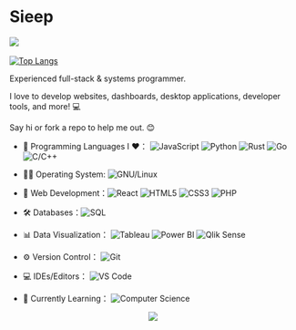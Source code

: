 # Sieep

![](https://komarev.com/ghpvc/?username=alteryx-motives&color=grey&style=for-the-badge)

[![Top Langs](https://github-readme-stats.vercel.app/api/top-langs/?username=sieep-coding&layout=compact&theme=blue_navy)](https://github.com/anuraghazra/github-readme-stats)

Experienced full-stack & systems programmer.

I love to develop websites, dashboards, desktop applications, developer tools, and more! 💻

Say hi or fork a repo to help me out. 😊

- 🔭 Programming Languages I ♥️： ![JavaScript](https://img.shields.io/badge/-JavaScript-black?style=flat-circle&logo=javascript) ![Python](https://img.shields.io/badge/-Python-blue?style=flat-circle&logo=Python) ![Rust](https://img.shields.io/badge/-Rust-red?style=flat-circle&logo=rust) ![Go](https://img.shields.io/badge/-Go-blue?style=flat-circle&logo=go) ![C/C++](https://img.shields.io/badge/-C/C++-darkblue?style=flat-circle&logo=c%2B%2B)

- 🕵🏻 Operating System: ![GNU/Linux](https://img.shields.io/badge/Linux-FCC624?style=flat&logo=linux&logoColor=black)
  
- 👯 Web Development：![React](https://img.shields.io/badge/-React-blue?style=flat-circle&logo=react) ![HTML5](https://img.shields.io/badge/-HTML5-orange?style=flat-circle&logo=html5) ![CSS3](https://img.shields.io/badge/-CSS3-blue?style=flat-circle&logo=css3) ![PHP](https://img.shields.io/badge/-PHP-purple?style=flat-circle&logo=php)
  
- 🛠️ Databases：![SQL](https://img.shields.io/badge/-SQL-blue?style=flat-circle&logo=sql)
  
- 📊 Data Visualization： ![Tableau](https://img.shields.io/badge/-Tableau-blue?style=flat-circle&logo=tableau) ![Power BI](https://img.shields.io/badge/-Power%20BI-black?style=flat-circle&logo=power-bi) ![Qlik Sense](https://img.shields.io/badge/-Qlik%20Sense-grey?style=flat-circle&logo=qlik)
  
- ⚙️ Version Control： ![Git](https://img.shields.io/badge/-Git-orange?style=flat-circle&logo=git)
  
- 💻 IDEs/Editors： ![VS Code](https://img.shields.io/badge/-VS%20Code-blue?style=flat-circle&logo=visual-studio-code)
  
- 🌱 Currently Learning： ![Computer Science](https://img.shields.io/badge/-Computer%20Science-red?style=flat-circle&logo=computer-science)
<p align="center">
  <img src="https://capsule-render.vercel.app/api?type=waving&color=gradient&height=60&section=footer&width=100"/>
</p>

<!--
# Check my 🍚!
![](https://github.com/Alteryx-Motives/Alteryx-Motives/blob/main/output-rice-exp-1200.gif)
